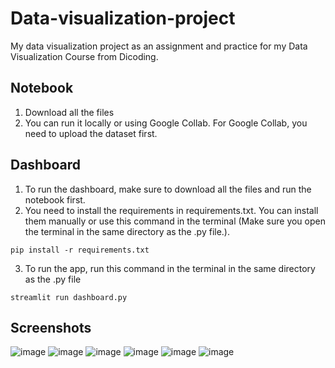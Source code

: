 # Data-visualization-project
My data visualization project as an assignment and practice for my Data Visualization Course from Dicoding.

## Notebook
1. Download all the files
2. You can run it locally or using Google Collab. For Google Collab,  you need to upload the dataset first.

## Dashboard
1. To run the dashboard, make sure to download all the files and run the notebook first.
2. You need to install the requirements in requirements.txt. You can install them manually or use this command in the terminal (Make sure you open the terminal in the same directory as the .py file.).
```
pip install -r requirements.txt
```
3. To run the app, run this command in the terminal in the same directory as the .py file
```
streamlit run dashboard.py
```
## Screenshots
![image](https://github.com/YosafatGA/Data-visualization-project/assets/94616970/4e0ee11e-d4dc-440c-8cdd-25c13e52f102)
![image](https://github.com/YosafatGA/Data-visualization-project/assets/94616970/822264ed-2697-4bb0-bb8c-f97afaa1fe52)
![image](https://github.com/YosafatGA/Data-visualization-project/assets/94616970/2b6572bd-052d-4128-b908-c7367cfba40e)
![image](https://github.com/YosafatGA/Data-visualization-project/assets/94616970/18b05b37-0e80-485a-979e-bca07c4bcc66)
![image](https://github.com/YosafatGA/Data-visualization-project/assets/94616970/9ab7c38a-0adf-4331-bbf6-ad199c0ef0e3)
![image](https://github.com/YosafatGA/Data-visualization-project/assets/94616970/a9e9f762-165d-4556-8c72-9b3e720d16f5)
